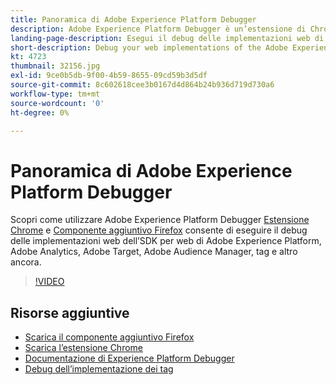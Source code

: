 ```yaml
---
title: Panoramica di Adobe Experience Platform Debugger
description: Adobe Experience Platform Debugger è un’estensione di Chrome e un componente aggiuntivo di Firefox che consente di eseguire il debug delle implementazioni web di Adobe Experience Platform Web SDK, Adobe Analytics, Adobe Target, Adobe Audience Manager, tag e altro ancora.
landing-page-description: Esegui il debug delle implementazioni web di Adobe Experience Platform Web SDK e delle applicazioni Experience Cloud.
short-description: Debug your web implementations of the Adobe Experience Platform Web SDK and Experience Cloud applications.
kt: 4723
thumbnail: 32156.jpg
exl-id: 9ce0b5db-9f00-4b59-8655-09cd59b3d5df
source-git-commit: 8c602618cee3b0167d4d864b24b936d719d730a6
workflow-type: tm+mt
source-wordcount: '0'
ht-degree: 0%

---
```


# Panoramica di Adobe Experience Platform Debugger

Scopri come utilizzare Adobe Experience Platform Debugger [Estensione Chrome](https://chrome.google.com/webstore/detail/adobe-experience-platform/bfnnokhpnncpkdmbokanobigaccjkpob) e [Componente aggiuntivo Firefox](https://addons.mozilla.org/it/firefox/addon/adobe-experience-platform-dbg/) consente di eseguire il debug delle implementazioni web dell’SDK per web di Adobe Experience Platform, Adobe Analytics, Adobe Target, Adobe Audience Manager, tag e altro ancora.

>[!VIDEO](https://video.tv.adobe.com/v/32156?quality=12&learn=on)

## Risorse aggiuntive

* [Scarica il componente aggiuntivo Firefox](https://addons.mozilla.org/it/firefox/addon/adobe-experience-platform-dbg/)
* [Scarica l’estensione Chrome](https://chrome.google.com/webstore/detail/adobe-experience-platform/bfnnokhpnncpkdmbokanobigaccjkpob)
* [Documentazione di Experience Platform Debugger](https://experienceleague.adobe.com/docs/debugger/using-v2/experience-cloud-debugger.html?lang=it)
* [Debug dell’implementazione dei tag](https://experienceleague.adobe.com/docs/experience-manager-learn/sites/integrations/experience-platform-launch/debug-launch-implementation.html?lang=it)
